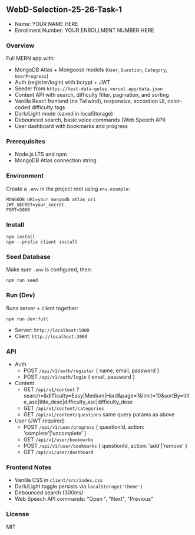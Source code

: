 ## WebD-Selection-25-26-Task-1

- Name: YOUR NAME HERE
- Enrollment Number: YOUR ENROLLMENT NUMBER HERE

### Overview
Full MERN app with:
- MongoDB Atlas + Mongoose models (`User`, `Question`, `Category`, `UserProgress`)
- Auth (register/login) with bcrypt + JWT
- Seeder from `https://test-data-gules.vercel.app/data.json`
- Content API with search, difficulty filter, pagination, and sorting
- Vanilla React frontend (no Tailwind), responsive, accordion UI, color-coded difficulty tags
- Dark/Light mode (saved in localStorage)
- Debounced search, basic voice commands (Web Speech API)
- User dashboard with bookmarks and progress

### Prerequisites
- Node.js LTS and npm
- MongoDB Atlas connection string

### Environment
Create a `.env` in the project root using `env.example`:
```
MONGODB_URI=your_mongodb_atlas_uri
JWT_SECRET=your_secret
PORT=5000
```

### Install
```
npm install
npm --prefix client install
```

### Seed Database
Make sure `.env` is configured, then:
```
npm run seed
```

### Run (Dev)
Runs server + client together:
```
npm run dev:full
```
- Server: `http://localhost:5000`
- Client: `http://localhost:3000`

### API
- Auth
  - POST `/api/v1/auth/register` { name, email, password }
  - POST `/api/v1/auth/login` { email, password }
- Content
  - GET `/api/v1/content` ?search=&difficulty=Easy|Medium|Hard&page=1&limit=10&sortBy=title_asc|title_desc|difficulty_asc|difficulty_desc
  - GET `/api/v1/content/categories`
  - GET `/api/v1/content/questions` same query params as above
- User (JWT required)
  - POST `/api/v1/user/progress` { questionId, action: 'complete'|'uncomplete' }
  - GET `/api/v1/user/bookmarks`
  - POST `/api/v1/user/bookmarks` { questionId, action: 'add'|'remove' }
  - GET `/api/v1/user/dashboard`

### Frontend Notes
- Vanilla CSS in `client/src/index.css`
- Dark/Light toggle persists via `localStorage('theme')`
- Debounced search (300ms)
- Web Speech API commands: "Open <term>", "Next", "Previous"

### License
MIT
